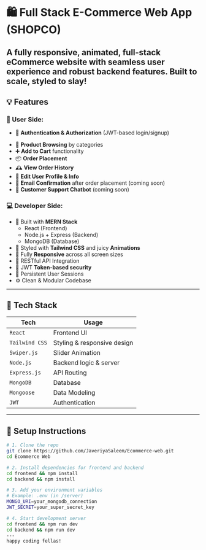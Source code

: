 # 🛍️ Full Stack E-Commerce Web App (SHOPCO)

A fully responsive, animated, full-stack eCommerce website with seamless user experience and robust backend features. Built to scale, styled to slay!
---

## 💡 Features

### 👤 User Side:
- 🔐 **Authentication & Authorization** (JWT-based login/signup)
<!-- - 🌙 **Light/Dark Theme Toggle** (mood switch real quick) -->
- 🛒 **Product Browsing** by categories
- ➕ **Add to Cart** functionality
- 📦 **Order Placement**
- 🕰 **View Order History**
- 📝 **Edit User Profile & Info**
- 📧 **Email Confirmation** after order placement (coming soon)
- 🤖 **Customer Support Chatbot** (coming soon)

### 💻 Developer Side:
- 🧠 Built with **MERN Stack**
  - React (Frontend)
  - Node.js + Express (Backend)
  - MongoDB (Database)
- 🎨 Styled with **Tailwind CSS** and juicy **Animations**
- 📱 Fully **Responsive** across all screen sizes
- 🔄 RESTful API Integration
- 🔐 JWT **Token-based security**
- 💾 Persistent User Sessions
- ⚙️ Clean & Modular Codebase

---

## 🚀 Tech Stack

| Tech          | Usage                          |
|---------------|-------------------------------|
| `React`       | Frontend UI                   |
| `Tailwind CSS`| Styling & responsive design   |
| `Swiper.js`   | Slider Animation          |
| `Node.js`     | Backend logic & server        |
| `Express.js`  | API Routing                   |
| `MongoDB`     | Database                      |
| `Mongoose`    | Data Modeling                 |
| `JWT`         | Authentication                |

---

## 🔧 Setup Instructions

```bash
# 1. Clone the repo
git clone https://github.com/JaveriyaSaleem/Ecommerce-web.git
cd Ecommerce Web

# 2. Install dependencies for frontend and backend
cd frontend && npm install
cd backend && npm install

# 3. Add your environment variables
# Example: .env (in /server)
MONGO_URI=your_mongodb_connection
JWT_SECRET=your_super_secret_key

# 4. Start development server
cd frontend && npm run dev
cd backend && npm run dev
---
happy coding fellas!
